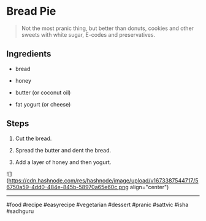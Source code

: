 # Bread Pie

> Not the most pranic thing, but better than donuts, cookies and other sweets with white sugar, E-codes and preservatives.

## Ingredients

* bread
    
* honey
    
* butter (or coconut oil)
    
* fat yogurt (or cheese)
    

## Steps

1. Cut the bread.
    
2. Spread the butter and dent the bread.
    
3. Add a layer of honey and then yogurt.
    

![](https://cdn.hashnode.com/res/hashnode/image/upload/v1673387544717/56750a59-4dd0-484e-845b-58970a65e60c.png align="center")

---

#food #recipe #easyrecipe #vegetarian #dessert #pranic #sattvic #isha #sadhguru
